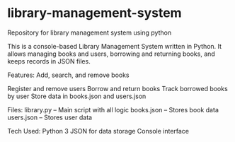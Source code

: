 # library-management-system
Repository for library management system using python

This is a console-based Library Management System written in Python. It allows managing books and users, borrowing and returning books, and keeps records in JSON files.

Features:
Add, search, and remove books

Register and remove users
Borrow and return books
Track borrowed books by user
Store data in books.json and users.json

Files:
library.py – Main script with all logic
books.json – Stores book data
users.json – Stores user data

Tech Used:
Python 3
JSON for data storage
Console interface
